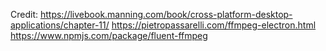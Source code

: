 Credit:
https://livebook.manning.com/book/cross-platform-desktop-applications/chapter-11/
https://pietropassarelli.com/ffmpeg-electron.html
https://www.npmjs.com/package/fluent-ffmpeg